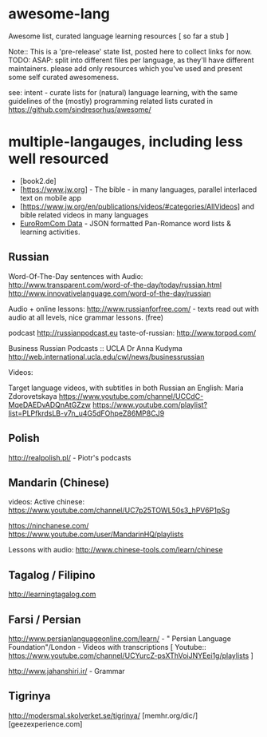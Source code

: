 # awesome-lang
Awesome list, curated language learning resources
[ so far a stub ]

Note:: This is a 'pre-release' state list, posted here to collect links for now. TODO: ASAP: split into different files per language, as they'll have different maintainers. please add only resources which you've used and present some self curated awesomeness.

see: intent - curate lists for (natural) language learning, with the same guidelines of 
the (mostly) programming related lists curated in
https://github.com/sindresorhus/awesome/

# multiple-langauges, including less well resourced
* [book2.de] 
* [https://www.jw.org] - The bible - in many languages, parallel interlaced text on mobile app
* [https://www.jw.org/en/publications/videos/#categories/AllVideos] and bible related videos in many languages
* [EuroRomCom Data](https://github.com/kirkins/euroromcom) - JSON formatted Pan-Romance word lists & learning activities.


## Russian

Word-Of-The-Day sentences with Audio:
http://www.transparent.com/word-of-the-day/today/russian.html
http://www.innovativelanguage.com/word-of-the-day/russian

Audio + online lessons: 
http://www.russianforfree.com/ - texts read out with audio at all levels, nice grammar lessons. (free)

podcast
http://russianpodcast.eu
taste-of-russian:
http://www.torpod.com/

Business Russian Podcasts :: UCLA Dr Anna Kudyma
http://web.international.ucla.edu/cwl/news/businessrussian


Videos:

Target language videos, with subtitles in both Russian an English:
Maria Zdorovetskaya
https://www.youtube.com/channel/UCCdC-MqeDAEDvADQnAtGZzw
https://www.youtube.com/playlist?list=PLPfkrdsLB-v7n_u4G5dFOhpeZ86MP8CJ9


## Polish

http://realpolish.pl/ - Piotr's podcasts


## Mandarin (Chinese)

videos:
Active chinese:
https://www.youtube.com/channel/UC7p25TOWL50s3_hPV6P1pSg

https://ninchanese.com/
https://www.youtube.com/user/MandarinHQ/playlists

Lessons with audio:
http://www.chinese-tools.com/learn/chinese

## Tagalog / Filipino 
http://learningtagalog.com

## Farsi / Persian
http://www.persianlanguageonline.com/learn/  - " Persian Language Foundation"/London - Videos with transcriptions [ Youtube:: https://www.youtube.com/channel/UCYurcZ-psXThVoiJNYEei1g/playlists ]

http://www.jahanshiri.ir/ - Grammar 

## Tigrinya 
http://modersmal.skolverket.se/tigrinya/
[memhr.org/dic/]
[geezexperience.com]




